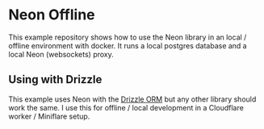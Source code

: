 # Neon Offline
This example repository shows how to use the Neon library in an local / offline environment with docker. It runs 
a local postgres database and a local Neon (websockets) proxy.

## Using with Drizzle
This example uses Neon with the [Drizzle ORM](https://github.com/drizzle-team/drizzle-orm) but any other library should work the same.
I use this for offline / local development in a Cloudflare worker / Miniflare setup.

